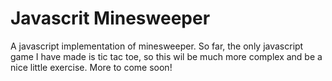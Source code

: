 # Javascrit Minesweeper
A javascript implementation of minesweeper. So far, the only javascript game I have made is tic tac toe, 
so this wil be much more complex and be a nice little exercise. More to come soon!
